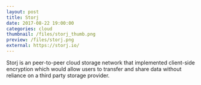 ```yaml
---
layout: post
title: Storj
date: 2017-08-22 19:00:00
categories: cloud
thumbnail: /files/storj_thumb.png
preview: /files/storj.png
external: https://storj.io/
---
```


Storj is an peer-to-peer cloud storage network that implemented client-side encryption which would allow users to transfer and share data without reliance on a third party storage provider.
